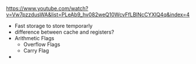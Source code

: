 https://www.youtube.com/watch?v=Vw7pzzdusWA&list=PLeAb9_hv082weQ10WcvFfLBlNcCYXlQ4q&index=4
- Fast storage to store temporarly 
- difference between cache and registers?
- Arithmetic Flags
	- Overflow Flags
	- Carry Flag
- 